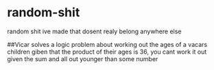 # random-shit

random shit ive made that dosent realy belong anywhere else

##Vicar
solves a logic problem about working out the ages of a vacars children giben that the product of their ages is 36, you cant work it out given the sum and all out younger than some number
